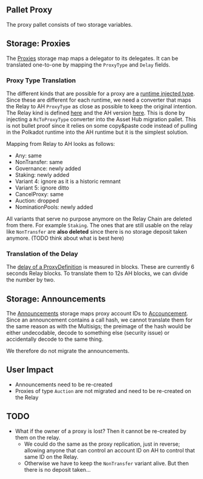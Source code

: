 ## Pallet Proxy

The proxy pallet consists of two storage variables.
## Storage: Proxies

The [Proxies](https://github.com/paritytech/polkadot-sdk/blob/7c5224cb01710d0c14c87bf3463cc79e49b3e7b5/substrate/frame/proxy/src/lib.rs#L564-L579) storage map maps a delegator to its delegates. It can be translated one-to-one by mapping the `ProxyType` and `Delay` fields.
### Proxy Type Translation
The different kinds that are possible for a proxy are a [runtime injected type](https://github.com/paritytech/polkadot-sdk/blob/7c5224cb01710d0c14c87bf3463cc79e49b3e7b5/substrate/frame/proxy/src/lib.rs#L119-L125). Since these are different for each runtime, we need a converter that maps the Relay to AH `ProxyType` as close as possible to keep the original intention. The Relay kind is defined [here](https://github.com/polkadot-fellows/runtimes/blob/dde99603d7dbd6b8bf541d57eb30d9c07a4fce32/relay/polkadot/src/lib.rs#L1000-L1010) and the AH version [here](https://github.com/polkadot-fellows/runtimes/blob/fd8d0c23d83a7b512e721b1fde2ba3737a3478d5/system-parachains/asset-hubs/asset-hub-polkadot/src/lib.rs#L453-L468). This is done by injecting a `RcToProxyType` converter into the Asset Hub migration pallet. This is not bullet proof since it relies on some copy&paste code instead of pulling in the Polkadot runtime into the AH runtime but it is the simplest solution.

Mapping from Relay to AH looks as follows:
- Any: same
- NonTransfer: same
- Governance: newly added
- Staking: newly added
- Variant 4: ignore as it is a historic remnant
- Variant 5: ignore ditto
- CancelProxy: same
- Auction: dropped
- NominationPools: newly added

All variants that serve no purpose anymore on the Relay Chain are deleted from there. For example `Staking`. The ones that are still usable on the relay like `NonTransfer` are **also deleted** since there is no storage deposit taken anymore. (TODO think about what is best here)
### Translation of the Delay

The [delay of a ProxyDefinition](https://github.com/paritytech/polkadot-sdk/blob/7c5224cb01710d0c14c87bf3463cc79e49b3e7b5/substrate/frame/proxy/src/lib.rs#L77) is measured in blocks. These are currently 6 seconds Relay blocks. To translate them to 12s AH blocks, we can divide the number by two.
## Storage: Announcements

The [Announcements](https://github.com/paritytech/polkadot-sdk/blob/7c5224cb01710d0c14c87bf3463cc79e49b3e7b5/substrate/frame/proxy/src/lib.rs#L581-L592) storage maps proxy account IDs to [Accouncement](https://github.com/paritytech/polkadot-sdk/blob/7c5224cb01710d0c14c87bf3463cc79e49b3e7b5/substrate/frame/proxy/src/lib.rs#L80-L89). Since an announcement contains a call hash, we cannot translate them for the same reason as with the Multisigs; the preimage of the hash would be either undecodable, decode to something else (security issue) or accidentally decode to the same thing.  

We therefore do not migrate the announcements.
## User Impact
- Announcements need to be re-created
- Proxies of type `Auction` are not migrated and need to be re-created on the Relay

## TODO
- What if the owner of a proxy is lost? Then it cannot be re-created by them on the relay.
	- We could do the same as the proxy replication, just in reverse; allowing anyone that can control an account ID on AH to control that same ID on the Relay.
	- Otherwise we have to keep the `NonTransfer` variant alive. But then there is no deposit taken...